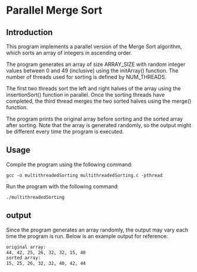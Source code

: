 # Parallel Merge Sort

## Introduction

This program implements a parallel version of the Merge Sort algorithm, which sorts an array of integers in ascending order.

The program generates an array of size ARRAY_SIZE with random integer values between 0 and 49 (inclusive) using the initArray() function. The number of threads used for sorting is defined by NUM_THREADS.

The first two threads sort the left and right halves of the array using the insertionSort() function in parallel. Once the sorting threads have completed, the third thread merges the two sorted halves using the merge() function. 

The program prints the original array before sorting and the sorted array after sorting. Note that the array is generated randomly, so the output might be different every time the program is executed.

## Usage

Compile the program using the following command:
```
gcc -o multithreadedSorting multithreadedSorting.c -pthread
```

Run the program with the following command:
```
./multithreadedSorting
```

## output

Since the program generates an array randomly, the output may vary each time the program is run. Below is an example output for reference:

```bash
original array:
44, 42, 25, 26, 32, 32, 15, 40
sorted array:
15, 25, 26, 32, 32, 40, 42, 44
```
